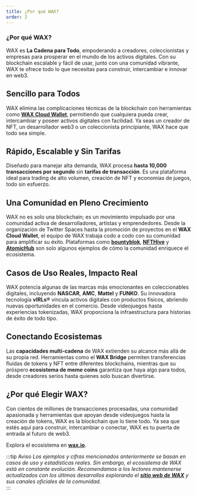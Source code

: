 ```yaml
---
title: ¿Por qué WAX?
order: 2
---
```


### ¿Por qué WAX?

WAX es **La Cadena para Todo**, empoderando a creadores, coleccionistas y empresas para prosperar en el mundo de los activos digitales. Con su blockchain escalable y fácil de usar, junto con una comunidad vibrante, WAX te ofrece todo lo que necesitas para construir, intercambiar e innovar en web3.  

## Sencillo para Todos

WAX elimina las complicaciones técnicas de la blockchain con herramientas como **[WAX Cloud Wallet](https://www.mycloudwallet.com)**, permitiendo que cualquiera pueda crear, intercambiar y poseer activos digitales con facilidad. Ya seas un creador de NFT, un desarrollador web3 o un coleccionista principiante, WAX hace que todo sea simple.  

## Rápido, Escalable y Sin Tarifas

Diseñado para manejar alta demanda, WAX procesa **hasta 10,000 transacciones por segundo** sin **tarifas de transacción**. Es una plataforma ideal para trading de alto volumen, creación de NFT y economías de juegos, todo sin esfuerzo.  

## Una Comunidad en Pleno Crecimiento

WAX no es solo una blockchain; es un movimiento impulsado por una comunidad activa de desarrolladores, artistas y emprendedores. Desde la organización de Twitter Spaces hasta la promoción de proyectos en el **WAX Cloud Wallet**, el equipo de WAX trabaja codo a codo con su comunidad para amplificar su éxito. Plataformas como **[bountyblok](https://bountyblok.io)**, **[NFTHive](https://nfthive.io)** y **[AtomicHub](https://wax.atomichub.io)** son solo algunos ejemplos de cómo la comunidad enriquece el ecosistema.  

## Casos de Uso Reales, Impacto Real

WAX potencia algunas de las marcas más emocionantes en coleccionables digitales, incluyendo **NASCAR**, **AMC**, **Mattel** y **FUNKO**. Su innovadora tecnología **vIRLs®** vincula activos digitales con productos físicos, abriendo nuevas oportunidades en el comercio. Desde videojuegos hasta experiencias tokenizadas, WAX proporciona la infraestructura para historias de éxito de todo tipo.  

## Conectando Ecosistemas

Las **capacidades multi-cadena** de WAX extienden su alcance más allá de su propia red. Herramientas como el **WAX Bridge** permiten transferencias fluidas de tokens y NFT entre diferentes blockchains, mientras que su próspero **ecosistema de meme coins** garantiza que haya algo para todos, desde creadores serios hasta quienes solo buscan divertirse.  

## ¿Por qué Elegir WAX?

Con cientos de millones de transacciones procesadas, una comunidad apasionada y herramientas que apoyan desde videojuegos hasta la creación de tokens, WAX es la blockchain que lo tiene todo. Ya sea que estés aquí para construir, intercambiar o conectar, WAX es tu puerta de entrada al futuro de web3.  

Explora el ecosistema en **[wax.io](https://wax.io)**.  

:::tip Aviso
_Los ejemplos y cifras mencionados anteriormente se basan en casos de uso y estadísticas reales. Sin embargo, el ecosistema de WAX está en constante evolución. Recomendamos a los lectores mantenerse actualizados con los últimos desarrollos explorando el **[sitio web de WAX](https://wax.io)** y sus canales oficiales de la comunidad._  
:::